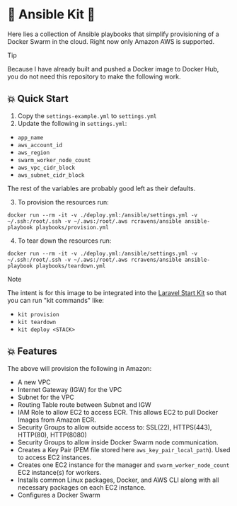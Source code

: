 # 🚀 Ansible Kit 🚀

Here lies a collection of Ansible playbooks that simplify provisioning of a Docker Swarm in the cloud. Right now only Amazon AWS is supported.

> [!TIP]
> Because I have already built and pushed a Docker image to Docker Hub, you do not need this repository to make the following work.

## 💥 Quick Start

1. Copy the `settings-example.yml` to `settings.yml`
2. Update the following in `settings.yml`:

- `app_name`
- `aws_account_id`
- `aws_region`
- `swarm_worker_node_count`
- `aws_vpc_cidr_block`
- `aws_subnet_cidr_block`

The rest of the variables are probably good left as their defaults.

3. To provision the resources run:

`docker run --rm -it -v ./deploy.yml:/ansible/settings.yml -v ~/.ssh:/root/.ssh -v ~/.aws:/root/.aws rcravens/ansible ansible-playbook playbooks/provision.yml`

4. To tear down the resources run:

`docker run --rm -it -v ./deploy.yml:/ansible/settings.yml -v ~/.ssh:/root/.ssh -v ~/.aws:/root/.aws rcravens/ansible ansible-playbook playbooks/teardown.yml`



> [!NOTE]
> The intent is for this image to be integrated into the <a href="https://github.com/rcravens/docker_starter_for_laravel">Laravel Start Kit</a> so that you can run "kit commands" like:
> - `kit provision`
> - `kit teardown`
> - `kit deploy <STACK>`
>

## 💥 Features

The above will provision the following in Amazon:

- A new VPC
- Internet Gateway (IGW) for the VPC
- Subnet for the VPC
- Routing Table route between Subnet and IGW
- IAM Role to allow EC2 to access ECR. This allows EC2 to pull Docker Images from Amazon ECR.
- Security Groups to allow outside access to: SSL(22), HTTPS(443), HTTP(80), HTTP(8080)
- Security Groups to allow inside Docker Swarm node communication.
- Creates a Key Pair (PEM file stored here `aws_key_pair_local_path`). Used to access EC2 instances.
- Creates one EC2 instance for the manager and `swarm_worker_node_count` EC2 instance(s) for workers.
- Installs common Linux packages, Docker, and AWS CLI along with all necessary packages on each EC2 instance.
- Configures a Docker Swarm

